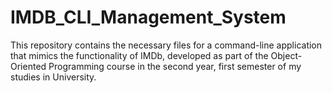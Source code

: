# IMDB_CLI_Management_System
This repository contains the necessary files for a command-line application that mimics the functionality of IMDb, developed as part of the Object-Oriented Programming course in the second year, first semester of my studies in University.

